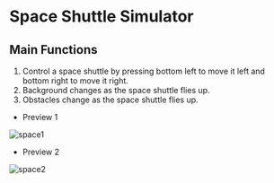 # Space Shuttle Simulator

## Main Functions
1. Control a space shuttle by pressing bottom left to move it left and bottom right to move it right.
2. Background changes as the space shuttle flies up.
3. Obstacles change as the space shuttle flies up.

- Preview 1

![space1](https://user-images.githubusercontent.com/113051612/189257676-77386137-1e49-4ca5-b06d-b49cde58190b.gif)


- Preview 2

![space2](https://user-images.githubusercontent.com/113051612/189257790-ab604b9c-4861-4b54-a1d6-98a4b8b8a651.gif)


